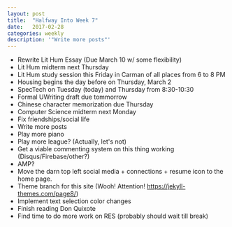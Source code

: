 ```yaml
---
layout: post
title:  "Halfway Into Week 7"
date:   2017-02-28
categories: weekly
description: '"Write more posts"'
---
```


- Rewrite Lit Hum Essay (Due March 10 w/ some flexibility)
- Lit Hum midterm next Thursday
- Lit Hum study session this Friday in Carman of all places from 6 to 8 PM
- Housing begins the day before on Thursday, March 2
- SpecTech on Tuesday (today) and Thursday from 8:30-10:30
- Formal UWriting draft due tommorrow
- Chinese character memorization due Thursday
- Computer Science midterm next Monday
- Fix friendships/social life
- Write more posts
- Play more piano
- Play more league? (Actually, let's not)
- Get a viable commenting system on this thing working (Disqus/Firebase/other?)
- AMP?
- Move the darn top left social media + connections + resume icon to the home page.
- Theme branch for this site (Wooh! Attention! <https://jekyll-themes.com/page8/>)
- Implement text selection color changes
- Finish reading Don Quixote
- Find time to do more work on RES (probably should wait till break)
